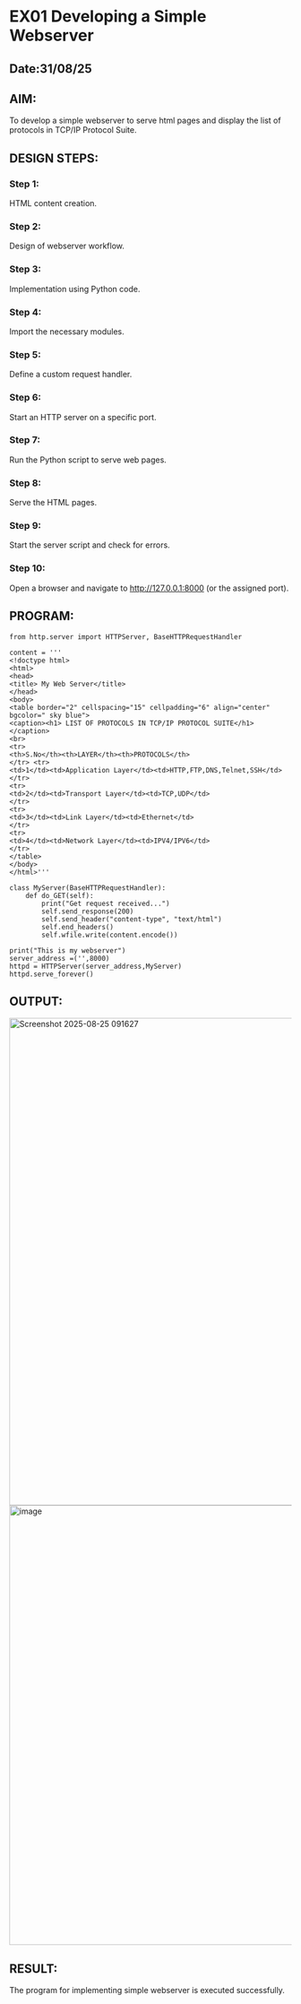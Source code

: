 # EX01 Developing a Simple Webserver
## Date:31/08/25

## AIM:
To develop a simple webserver to serve html pages and display the list of protocols in TCP/IP Protocol Suite.

## DESIGN STEPS:
### Step 1: 
HTML content creation.

### Step 2:
Design of webserver workflow.

### Step 3:
Implementation using Python code.

### Step 4:
Import the necessary modules.

### Step 5:
Define a custom request handler.

### Step 6:
Start an HTTP server on a specific port.

### Step 7:
Run the Python script to serve web pages.

### Step 8:
Serve the HTML pages.

### Step 9:
Start the server script and check for errors.

### Step 10:
Open a browser and navigate to http://127.0.0.1:8000 (or the assigned port).

## PROGRAM:
```
from http.server import HTTPServer, BaseHTTPRequestHandler

content = '''
<!doctype html>
<html>
<head>
<title> My Web Server</title>
</head>
<body>
<table border="2" cellspacing="15" cellpadding="6" align="center" bgcolor=" sky blue">
<caption><h1> LIST OF PROTOCOLS IN TCP/IP PROTOCOL SUITE</h1></caption>
<br>
<tr>
<th>S.No</th><th>LAYER</th><th>PROTOCOLS</th>
</tr> <tr>
<td>1</td><td>Application Layer</td><td>HTTP,FTP,DNS,Telnet,SSH</td>
</tr>
<tr>
<td>2</td><td>Transport Layer</td><td>TCP,UDP</td>
</tr>
<tr>
<td>3</td><td>Link Layer</td><td>Ethernet</td>
</tr>
<tr>
<td>4</td><td>Network Layer</td><td>IPV4/IPV6</td>
</tr>
</table>
</body>
</html>'''

class MyServer(BaseHTTPRequestHandler):
    def do_GET(self):
        print("Get request received...")
        self.send_response(200) 
        self.send_header("content-type", "text/html")       
        self.end_headers()
        self.wfile.write(content.encode())

print("This is my webserver") 
server_address =('',8000)
httpd = HTTPServer(server_address,MyServer)
httpd.serve_forever()  
```
## OUTPUT:
<img width="1919" height="870" alt="Screenshot 2025-08-25 091627" src="https://github.com/user-attachments/assets/2b26e9bc-80b6-4166-98db-10df9a972371" />
<img width="1831" height="785" alt="image" src="https://github.com/user-attachments/assets/45a280ec-9f06-438c-b079-385434b58713" />




## RESULT:
The program for implementing simple webserver is executed successfully.
